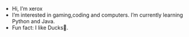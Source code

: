 - Hi, I’m xerox
- I’m interested in gaming,coding and computers. I’m currently learning Python and Java.
- Fun fact: I like Ducks🦆.

<!---
xerox2004/xerox2004 is a ✨ special ✨ repository because its `README.md` (this file) appears on your GitHub profile.
You can click the Preview link to take a look at your changes.
--->
